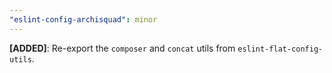 ```yaml
---
"eslint-config-archisquad": minor
---
```


**[ADDED]**: Re-export the `composer` and `concat` utils from
`eslint-flat-config-utils`.
